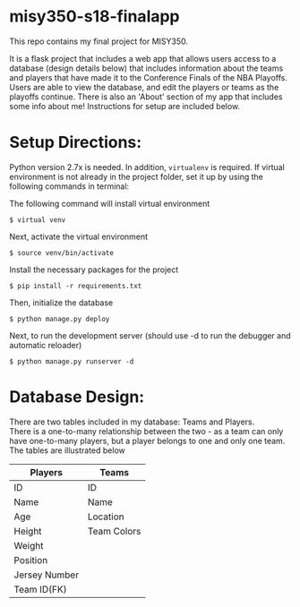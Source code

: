 # misy350-s18-finalapp
This repo contains my final project for MISY350. <br/>

It is a flask project that includes a web app that allows users access to a database (design details below)
that includes information about the teams and players that have made it to the Conference Finals of the NBA Playoffs. Users are able to view the database, and edit the players or teams as the playoffs continue. There is also an 'About' section of my app that includes some info about me! Instructions for setup are included below. <br/>


# Setup Directions:
Python version 2.7x is needed.
In addition, `virtualenv` is required.
If virtual environment is not already in the project folder, set it up by using the following commands in terminal:

The following command will install virtual environment  

`$ virtual venv`

Next, activate the virtual environment  

`$ source venv/bin/activate`

Install the necessary packages for the project  

`$ pip install -r requirements.txt`

Then, initialize the database  

`$ python manage.py deploy`

Next, to run the development server (should use -d to run the debugger and automatic reloader)

`$ python manage.py runserver -d`



# Database Design:
There are two tables included in my database: Teams and Players. <br/>
There is a one-to-many relationship between the two - as a team can only have one-to-many players, but a player belongs to one and only one team. <br/>
The tables are illustrated below

Players | Teams
--------|------
ID | ID
Name | Name
Age | Location
Height | Team Colors
Weight |        
Position |       
Jersey Number |       
Team ID(FK)   |
